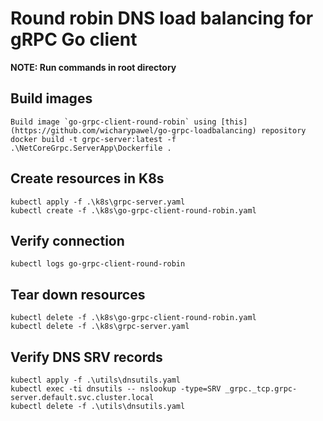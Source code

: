# Round robin DNS load balancing for gRPC Go client

__NOTE: Run commands in root directory__

## Build images
```
Build image `go-grpc-client-round-robin` using [this](https://github.com/wicharypawel/go-grpc-loadbalancing) repository
docker build -t grpc-server:latest -f .\NetCoreGrpc.ServerApp\Dockerfile .
```

## Create resources in K8s
```
kubectl apply -f .\k8s\grpc-server.yaml
kubectl create -f .\k8s\go-grpc-client-round-robin.yaml
```

## Verify connection
```
kubectl logs go-grpc-client-round-robin
```

## Tear down resources
```
kubectl delete -f .\k8s\go-grpc-client-round-robin.yaml
kubectl delete -f .\k8s\grpc-server.yaml
```

## Verify DNS SRV records
```
kubectl apply -f .\utils\dnsutils.yaml
kubectl exec -ti dnsutils -- nslookup -type=SRV _grpc._tcp.grpc-server.default.svc.cluster.local
kubectl delete -f .\utils\dnsutils.yaml
```